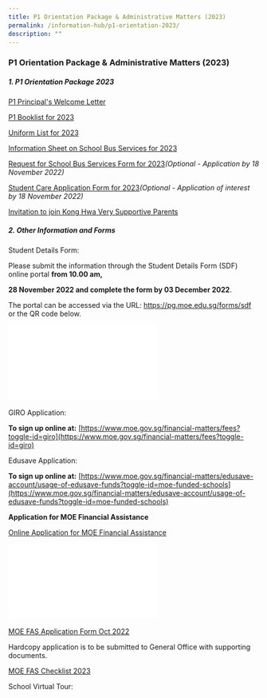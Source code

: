 ```yaml
---
title: P1 Orientation Package & Administrative Matters (2023)
permalink: /information-hub/p1-orientation-2023/
description: ""
---
```

### P1 Orientation Package & Administrative Matters (2023)

##### 1. P1 Orientation Package 2023


[P1 Principal's Welcome Letter](/files/opam1.pdf)

[P1 Booklist for 2023](/files/opam2.pdf)  

[Uniform List for 2023](/files/opam3.pdf)  

[Information Sheet on School Bus Services for 2023](/files/opam4.pdf)  

[Request for School Bus Services Form for 2023](/files/opam5.pdf)_(Optional - Application by 18 November 2022)_

[Student Care Application Form for 2023](/files/opam6.pdf)_(Optional - Application of interest by 18 November 2022)_

[Invitation to join Kong Hwa Very Supportive Parents](/files/opam7.pdf)

##### 2. Other Information and Forms

Student Details Form:

Please submit the information through the Student Details Form (SDF) online portal **from 10.00 am,**

**28 November 2022 and complete the form by 03 December 2022**.

The portal can be accessed via the URL: https://pg.moe.edu.sg/forms/sdf or the QR code below.

  

![student detail form.png](/files/opam8.pdf)  

  

GIRO Application:

**To sign up online at:** [https://www.moe.gov.sg/financial-matters/fees?toggle-id=giro](https://www.moe.gov.sg/financial-matters/fees?toggle-id=giro)

  

Edusave Application:

**To sign up online at:** [https://www.moe.gov.sg/financial-matters/edusave-account/usage-of-edusave-funds?toggle-id=moe-funded-schools](https://www.moe.gov.sg/financial-matters/edusave-account/usage-of-edusave-funds?toggle-id=moe-funded-schools)

  

**Application for MOE Financial Assistance**

[Online Application for MOE Financial Assistance](https://form.gov.sg/#!/632432ba67747a0011d4a0cc)

  

![moe-efas-khs2.png](/files/opam8.pdf) 

  

[MOE FAS Application Form Oct 2022](/files/opam9.pdf)

Hardcopy application is to be submitted to General Office with supporting documents.

  

[MOE FAS Checklist 2023](https://www.konghwa.moe.edu.sg/qql/slot/u412/2022/Information%20Hub/Pri%201%20Orientation%20Package%20&%20Admin%20Matter/MOE%20FAS%20Checklist_2023.pdf)

School Virtual Tour: